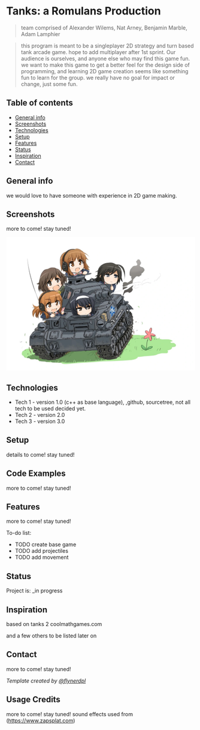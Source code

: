 # Tanks: a Romulans Production 
> team comprised of Alexander Wilems, Nat Arney, Benjamin Marble, Adam Lamphier

>this program is meant to be a singleplayer 2D strategy and turn based tank arcade game. hope to add multiplayer after 1st sprint.
Our audience is ourselves, and anyone else who may find this game fun. 
we want to make this game to get a better feel for the design side of programming, and learning 2D game creation seems like something fun to learn for the group. we really have no goal for impact or change, just some fun. 

## Table of contents
* [General info](#general-info)
* [Screenshots](#screenshots)
* [Technologies](#technologies)
* [Setup](#setup)
* [Features](#features)
* [Status](#status)
* [Inspiration](#inspiration)
* [Contact](#contact)

## General info
we would love to have someone with experience in 2D game making. 

## Screenshots
more to come! stay tuned!

![Game Logo (temp)](Tanks.jpg)

## Technologies
* Tech 1 - version 1.0 (c++ as base language), ,github, sourcetree, not all tech to be used decided yet. 
* Tech 2 - version 2.0
* Tech 3 - version 3.0

## Setup
details to come! stay tuned!

## Code Examples
more to come! stay tuned!

## Features
more to come! stay tuned!

To-do list:

* TODO create base game
* TODO add projectiles
* TODO add movement

## Status
Project is: _in progress

## Inspiration
based on tanks 2 coolmathgames.com

and a few others to be listed later on

## Contact
more to come! stay tuned!

*Template created by [@flynerdpl](https://www.flynerd.pl/)*


## Usage Credits
more to come! stay tuned!
sound effects used from (https://www.zapsplat.com)

